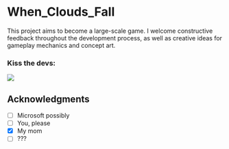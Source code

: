 # When_Clouds_Fall
This project aims to become a large-scale game. I welcome constructive feedback throughout the development process, as well as creative ideas for gameplay mechanics and concept art.

### Kiss the devs:

<a href="https://github.com/Samucahub/Past-Minds---Game/graphs/contributors">
  <img src="https://contrib.rocks/image?repo=Samucahub/Past-Minds---Game" />
</a>

## Acknowledgments

- [ ] Microsoft possibly
- [ ] You, please
- [x] My mom
- [ ] ???
